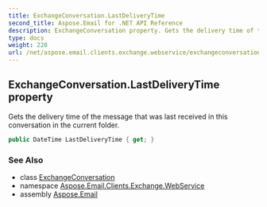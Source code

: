 ```yaml
---
title: ExchangeConversation.LastDeliveryTime
second_title: Aspose.Email for .NET API Reference
description: ExchangeConversation property. Gets the delivery time of the message that was last received in this conversation in the current folder
type: docs
weight: 220
url: /net/aspose.email.clients.exchange.webservice/exchangeconversation/lastdeliverytime/
---
```

## ExchangeConversation.LastDeliveryTime property

Gets the delivery time of the message that was last received in this conversation in the current folder.

```csharp
public DateTime LastDeliveryTime { get; }
```

### See Also

* class [ExchangeConversation](../)
* namespace [Aspose.Email.Clients.Exchange.WebService](../../exchangeconversation/)
* assembly [Aspose.Email](../../../)



